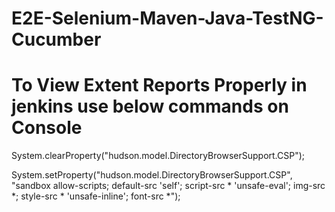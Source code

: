 # E2E-Selenium-Maven-Java-TestNG-Cucumber

# To View Extent Reports Properly in jenkins use below commands on Console

System.clearProperty("hudson.model.DirectoryBrowserSupport.CSP");

System.setProperty("hudson.model.DirectoryBrowserSupport.CSP", "sandbox allow-scripts; default-src 'self'; script-src * 'unsafe-eval'; img-src *; style-src * 'unsafe-inline'; font-src *");